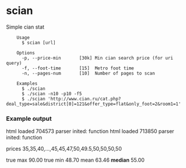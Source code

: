 # scian
Simple cian stat

```
    Usage
      $ scian [url]

    Options
      -p, --price-min       [30k] Min cian search price (for uri query)
      -f, --foot-time       [15]  Metro foot time
      -n, --pages-num       [10]  Number of pages to scan

    Examples
      $ ./scian
      $ ./scian -n10 -p10 -f5
      $ ./scian 'http://www.cian.ru/cat.php?deal_type=sale&district[0]=121&offer_type=flat&only_foot=2&room1=1'
```

### Example output
html loaded 704573
parser inited:  function
html loaded 713850
parser inited:  function

prices 35,35,40,...,45,45,47,50,49.5,50,50,50,50

true max 90.00
true min 48.70
mean 63.46
**median** 55.00
